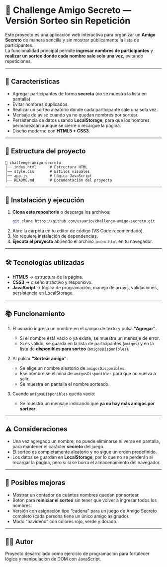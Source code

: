# 🎁 Challenge Amigo Secreto — Versión Sorteo sin Repetición

Este proyecto es una aplicación web interactiva para organizar un **Amigo Secreto** de manera sencilla y sin mostrar públicamente la lista de participantes.  
La funcionalidad principal permite **ingresar nombres de participantes** y **realizar un sorteo donde cada nombre sale solo una vez**, evitando repeticiones.

---

## 📌 Características
- Agregar participantes de forma **secreta** (no se muestra la lista en pantalla).
- Evitar nombres duplicados.
- Realizar un sorteo aleatorio donde cada participante sale una sola vez.
- Mensaje de aviso cuando ya no quedan nombres por sortear.
- Persistencia de datos usando **LocalStorage**, para que los nombres permanezcan aunque se cierre o recargue la página.
- Diseño moderno con **HTML5 + CSS3**.

---

## 📂 Estructura del proyecto
```
📁 challenge-amigo-secreto
│── index.html      # Estructura HTML
│── style.css       # Estilos visuales
│── app.js          # Lógica JavaScript
│── README.md       # Documentación del proyecto
```

---

## 🚀 Instalación y ejecución
1. **Clona este repositorio** o descarga los archivos:
   ```bash
   git clone https://github.com/usuario/challenge-amigo-secreto.git
   ```
2. Abre la carpeta en tu editor de código (VS Code recomendado).
3. No requiere instalación de dependencias.
4. **Ejecuta el proyecto** abriendo el archivo `index.html` en tu navegador.

---

## 🛠️ Tecnologías utilizadas
- **HTML5** → estructura de la página.
- **CSS3** → diseño atractivo y responsivo.
- **JavaScript** → lógica de programación, manejo de arrays, validaciones, persistencia en LocalStorage.

---

## 📚 Funcionamiento
1. El usuario ingresa un nombre en el campo de texto y pulsa **"Agregar"**.  
   - Si el nombre está vacío o ya existe, se muestra un mensaje de error.
   - Si es válido, se guarda en la lista de participantes (`amigos`) y en la lista de **disponibles para sorteo** (`amigosDisponibles`).

2. Al pulsar **"Sortear amigo"**:
   - Se elige un nombre aleatorio de `amigosDisponibles`.
   - Ese nombre se elimina de `amigosDisponibles` para que no vuelva a salir.
   - Se muestra en pantalla el nombre sorteado.

3. Cuando `amigosDisponibles` queda vacío:
   - Se muestra un mensaje indicando que **ya no hay más amigos por sortear**.

---

## ⚠️ Consideraciones
- Una vez agregado un nombre, no puede eliminarse ni verse en pantalla, para mantener el carácter **secreto** del juego.
- El sorteo es completamente aleatorio y no sigue un orden predefinido.
- Los datos se guardan en **LocalStorage**, por lo que no se perderán al recargar la página, pero sí si se borra el almacenamiento del navegador.

---

## 🚀 Posibles mejoras
- Mostrar un contador de cuántos nombres quedan por sortear.
- Botón para **reiniciar el sorteo** sin tener que volver a ingresar todos los nombres.
- Versión con asignación tipo “cadena” para un juego de Amigo Secreto completo (cada persona tiene un único amigo asignado).
- Modo “navideño” con colores rojo, verde y dorado.

---

## 👨‍💻 Autor
Proyecto desarrollado como ejercicio de programación para fortalecer lógica y manipulación de DOM con JavaScript.
